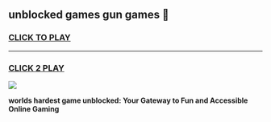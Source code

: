 
## unblocked games gun games 👋
<h3>
<a href="https://premium.freeplayer.one?title=unblocked_games_gun_games&ref=13F">CLICK TO PLAY</a></h3>
<hr>

<h3>
<a href="https://premium.freeplayer.one?title=unblocked_games_gun_games&ref=13F">CLICK 2 PLAY</a>
  
</h3>

<a href="https://premium.freeplayer.one?title=unblocked_games_gun_games&ref=12F/"><img src="https://clearcache.store/games.png"></a>


**worlds hardest game unblocked: Your Gateway to Fun and Accessible Online Gaming**
